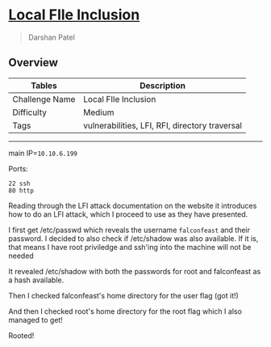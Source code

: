 # [Local FIle Inclusion](https://tryhackme.com/room/fileinc)
> Darshan Patel

## Overview

| Tables | Description |
| ------ | ----------- |
| Challenge Name | Local FIle Inclusion |
| Difficulty | Medium |
| Tags | vulnerabilities, LFI, RFI, directory traversal|

---

main
IP=`10.10.6.199`

Ports:
```
22 ssh
80 http
```

Reading through the LFI attack documentation on the website it introduces how to do an LFI attack, which I proceed to use as they have presented.

I first get /etc/passwd which reveals the username `falconfeast` and their password. I decided to also check if /etc/shadow was also available. If it is, that means I have root priviledge and ssh'ing into the machine will not be needed

It revealed /etc/shadow with both the passwords for root and falconfeast as a hash available.

Then I checked falconfeast's home directory for the user flag (got it!)

And then I checked root's home directory for the root flag which I also managed to get!

Rooted!

